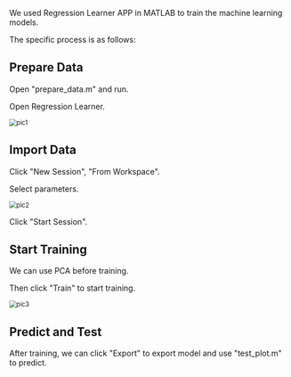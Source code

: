 We used Regression Learner APP in MATLAB to train the machine learning models.

The specific process is as follows:

## Prepare Data

Open "prepare_data.m" and run.

Open Regression Learner.

<img src="pic1.png" alt="pic1" style="zoom:80%;" />



## Import Data

Click "New Session", "From Workspace".

Select parameters.

<img src="pic2.png" alt="pic2" style="zoom: 80%;" />

Click "Start Session".



## Start Training

We can use PCA before training.

Then click "Train"  to start training.

<img src="pic3.png" alt="pic3" style="zoom: 80%;" />



## Predict and Test

After  training, we can click "Export" to export model and use "test_plot.m" to predict.
